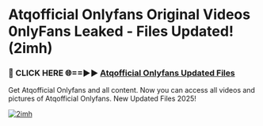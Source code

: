 # Atqofficial Onlyfans Original Videos 0nlyFans Leaked - Files Updated! (2imh)

<h3>🔴 CLICK HERE 🌐==►► <a href="https://tinyurl.com/ehrbuxhb" rel="nofollow">Atqofficial Onlyfans Updated Files</a></h3>

Get Atqofficial Onlyfans and all content. Now you can access all videos and pictures of Atqofficial Onlyfans. New Updated Files 2025!

[![2imh](https://i.imgur.com/lVYEuWS.gif)](https://tinyurl.com/ehrbuxhb)
